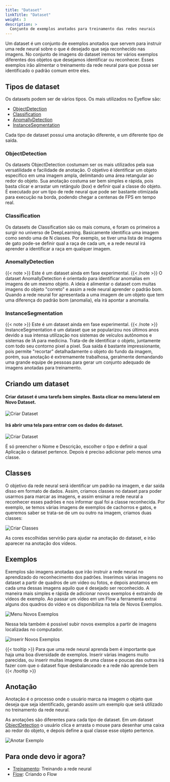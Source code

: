 ```yaml
---
title: "Dataset"
linkTitle: "Dataset"
weight: 3
description: >
  Conjunto de exemplos anotados para treinamento das redes neurais
---
```


<!-- {{< note >}}  {{< /note >}} -->
Um dataset é um conjunto de exemplos anotados que servem para instruir uma rede neural sobre o que é desejado
que seja reconhecido nas imagens.
No conjunto de imagens do dataset iremos ter vários exemplos diferentes dos objetos que desejamos identificar
ou reconhecer. Esses exemplos irão alimentar o treinamento da rede neural para que possa ser identificado o padrão
comum entre eles.

## Tipos de dataset
Os datasets podem ser de vários tipos. Os mais utilizados no Eyeflow são:
* [ObjectDetection](#objectdetection)
* [Classification](#classification)
* [AnomallyDetection](#anomallydetection)
* [InstanceSegmentation](#instancesegmentation)

Cada tipo de dataset possui uma anotação diferente, e um diferente tipo de saída.

### ObjectDetection
Os datasets ObjectDetection costumam ser os mais utilizados pela sua versatilidade e facilidade de anotação.
O objetivo é identificar um objeto específico em uma imagem ampla, delimitando uma área retangular ao redor do objeto.
Sua anotação costuma ser bem simples e rápida, pois basta clicar e arrastar um retângulo (*box*) e definir qual a
classe do objeto.
É executado por um tipo de rede neural que pode ser bastante otimizada para execução na borda, podendo chegar a
centenas de FPS em tempo real.

### Classification
Os datasets de Classification são os mais comuns, e foram os primeiros a surgir no universo de DeepLearning.
Basicamente identifica uma imagem como sendo uma de N classes. Por exemplo, se tiver uma lista de imagens de gato
pode-se definir qual a raça de cada um, e a rede neural irá aprender a identificar a raça em qualquer imagem.

### AnomallyDetection
{{< note >}} Este é um dataset ainda em fase experimental. {{< /note >}}
O dataset AnomallyDetection é orientado para identificar anomalias em imagens de um mesmo objeto. A ideia é
alimentar o dataset com muitas imagens do objeto "correto" e assim a rede neural aprender o padrão bom.
Quando a rede neural for apresentada a uma imagem de um objeto que tem uma diferença do padrão bom (anomalia),
ela irá apontar a anomalia.

### InstanceSegmentation
{{< note >}} Este é um dataset ainda em fase experimental. {{< /note >}}
InstanceSegmentation é um dataset que se popularizou nos últimos anos devido a sua intensa utilização nos sistemas
de veículos autônomos e sistemas de IA para medicina. Trata-de de identificar o objeto, juntamente com todo seu contorno
pixel a pixel. Sua saída é bastante impressionante, pois permite "recortar" detalhadamente o objeto do fundo da imagem,
porém, sua anotação é extremamente trabalhosa, geralmente demandando uma grande equipe de pessoas para gerar um
conjunto adequado de imagens anotadas para treinamento.

## Criando um dataset
#### Criar dataset é uma tarefa bem simples. Basta clicar no menu lateral em **Novo Dataset**.

![Criar Dataset](/screenshots/pt-br_create_dataset.jpg#bordered "Criar Dataset")

#### Irá abrir uma tela para entrar com os dados do dataset.

![Criar Dataset](/screenshots/pt-br_create_dataset_modal.jpg#bordered "Criar Dataset")

É só preencher o Nome e Descrição, escolher o tipo e definir a qual Aplicação o dataset pertence.
Depois é preciso adicionar pelo menos uma classe.

## Classes
O objetivo da rede neural será identificar um padrão na imagem, e dar saída disso em formato de dados. Assim, criamos
classes no dataset para poder usarmos para marcar as imagens, e assim ensinar a rede neural a reconhecer esses padrões
e nos informar qual foi a classe reconhecida.
Por exemplo, se temos várias imagens de exemplos de cachorros e gatos, e queremos saber se trata-se de um ou outro na
imagem, criamos duas classes:

![Criar Classes](/screenshots/pt-br_create_classes_modal.jpg#bordered "Criar Classes")

As cores escolhidas servirão para ajudar na anotação do dataset, e irão aparecer na anotação dos vídeos.

## Exemplos
Exemplos são imagens anotadas que irão instruir a rede neural no aprendizado do reconhecimento dos padrões. Inserimos
várias imagens no dataset a partir de quadros de um video ou fotos, e depois anotamos em cada uma dessas imagens
aquilo que é desejado ser reconhecido.
A maneira mais simples e rápida de adicionar novos exemplos é extraindo de vídeos de exemplo. Ao passar um vídeo em
um Flow a ferramenta extrai alguns dos quadros do vídeo e os disponibiliza na tela de Novos Exemplos.

![Menu Novos Exemplos](/screenshots/pt-br_menu_new_examples.jpg#bordered "Menu Novos Exemplos")

Nessa tela também é possivel subir novos exemplos a partir de imagens localizadas no computador.

![Inserir Novos Exemplos](/screenshots/pt-br_insert_new_examples.jpg#bordered "Inserir Novos Exemplos")

{{< tooltip >}}
Para que uma rede neural aprenda bem é importante que haja uma boa diversidade
de exemplos. Inserir várias imagens muito parecidas, ou inserir muitas imagens de uma classe e poucas das outras
irá fazer com que o dataset fique desbalanceado e a rede não aprende bem
{{< /tooltip >}}

## Anotação
Anotação é o processo onde o usuário marca na imagem o objeto que deseja que seja identificado, gerando assim um exemplo
que será utilizado no treinamento da rede neural.

As anotações são diferentes para cada tipo de dataset. Em um dataset [ObjectDetection](#objectdetection) o usuário clica e
arrasta o mouse para desenhar uma caixa ao redor do objeto, e depois define a qual classe esse objeto pertence.

![Anotar Exemplo](/screenshots/pt-br_annotate_example.jpg#bordered "Anotar Exemplo")




## Para onde devo ir agora?

* [Treinamento](/docs/concepts/training/): Treinando a rede neural
* [Flow](/docs/concepts/flow/): Criando o Flow
